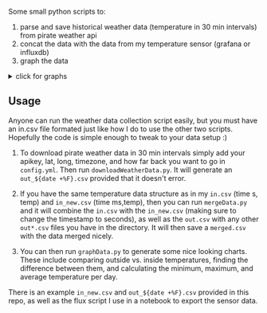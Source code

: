 Some small python scripts to:

1. parse and save historical weather data (temperature in 30 min intervals) from pirate weather api
2. concat the data with the data from my temperature sensor (grafana or influxdb)
3. graph the data

<details>
  <summary>click for graphs </summary>

![](plot_7day.png)
![](plot.png)
![](plot_delta.png)

</details>


## Usage

Anyone can run the weather data collection script easily, but you must have an in.csv file formated just like how I do to use the other two scripts. Hopefully the code is simple enough to tweak to your data setup :)

1. To download pirate weather data in 30 min intervals simply add your apikey, lat, long, timezone, and how far back you want to go in `config.yml`. Then run `downloadWeatherData.py`. It will generate an `out_${date +%F}.csv` provided that it doesn't error.

2. If you have the same temperature data structure as in my `in.csv` (time s, temp) and `in_new.csv` (time ms,temp), then you can run `mergeData.py` and it will combine the `in.csv` with the `in_new.csv` (making sure to change the timestamp to seconds), as well as the `out.csv` with any other `out*.csv` files you have in the directory. It will then save a `merged.csv` with the data merged nicely.

3. You can then run `graphData.py` to generate some nice looking charts. These include comparing outside vs. inside temperatures, finding the difference between them, and calculating the minimum, maximum, and average temperature per day.

There is an example `in_new.csv` and `out_${date +%F}.csv` provided in this repo, as well as the flux script I use in a notebook to export the sensor data.
